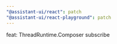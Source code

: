 ```yaml
---
"@assistant-ui/react": patch
"@assistant-ui/react-playground": patch
---
```


feat: ThreadRuntime.Composer subscribe
